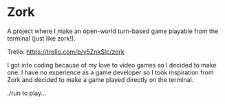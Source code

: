 # Zork

A project where I make an open-world turn-based game playable from the terminal (just like zork!).

Trello: https://trello.com/b/v5ZnkSIc/zork

I got into coding because of my love to video games so I decided to make one. I have no experience as a game developer so I took inspiration from Zork and decided to make a game played directly on the terminal.

./run to play...

